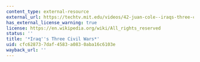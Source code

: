 ```yaml
---
content_type: external-resource
external_url: https://techtv.mit.edu/videos/42-juan-cole--iraqs-three-civil-wars-is-the-us-relevant-to-them
has_external_license_warning: true
license: https://en.wikipedia.org/wiki/All_rights_reserved
status: ''
title: '*Iraq''s Three Civil Wars*'
uid: cfc62873-7daf-4583-a083-0aba16c6103e
wayback_url: ''
---
```

